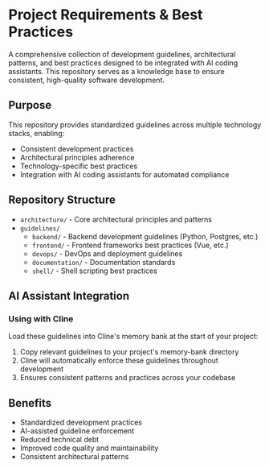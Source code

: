 # Project Requirements & Best Practices

A comprehensive collection of development guidelines, architectural patterns, and best practices designed to be integrated with
AI coding assistants. This repository serves as a knowledge base to ensure consistent, high-quality software development.

## Purpose

This repository provides standardized guidelines across multiple technology stacks, enabling:
- Consistent development practices
- Architectural principles adherence
- Technology-specific best practices
- Integration with AI coding assistants for automated compliance

## Repository Structure

- `architecture/` - Core architectural principles and patterns
- `guidelines/`
  - `backend/` - Backend development guidelines (Python, Postgres, etc.)
  - `frontend/` - Frontend frameworks best practices (Vue, etc.)
  - `devops/` - DevOps and deployment guidelines
  - `documentation/` - Documentation standards
  - `shell/` - Shell scripting best practices

## AI Assistant Integration

### Using with Cline

Load these guidelines into Cline's memory bank at the start of your project:

1. Copy relevant guidelines to your project's memory-bank directory
2. Cline will automatically enforce these guidelines throughout development
3. Ensures consistent patterns and practices across your codebase

## Benefits

- Standardized development practices
- AI-assisted guideline enforcement
- Reduced technical debt
- Improved code quality and maintainability
- Consistent architectural patterns
